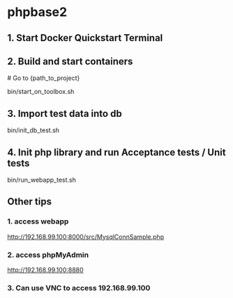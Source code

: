 # phpbase2

## 1. Start Docker Quickstart Terminal

## 2. Build and start containers
\# Go to {path_to_project}

bin/start_on_toolbox.sh

## 3. Import test data into db
bin/init_db_test.sh

## 4. Init php library and run Acceptance tests / Unit tests
bin/run_webapp_test.sh

## Other tips
### 1. access webapp
http://192.168.99.100:8000/src/MysqlConnSample.php

### 2. access phpMyAdmin
http://192.168.99.100:8880

### 3. Can use VNC to access 192.168.99.100


